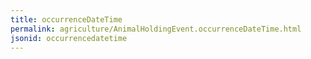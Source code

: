 ```yaml
---
title: occurrenceDateTime
permalink: agriculture/AnimalHoldingEvent.occurrenceDateTime.html
jsonid: occurrencedatetime
---
```

